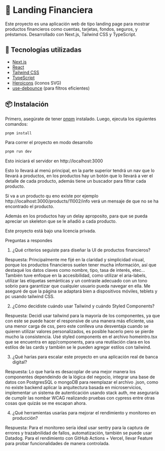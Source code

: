 # 🏦 Landing Financiera

Este proyecto es una aplicación web de tipo landing page para mostrar productos financieros como cuentas, tarjetas, fondos, seguros, y préstamos. Desarrollado con Next.js, Tailwind CSS y TypeScript.

## 🚀 Tecnologías utilizadas

- [Next.js](https://nextjs.org/)
- [React](https://reactjs.org/)
- [Tailwind CSS](https://tailwindcss.com/)
- [TypeScript](https://www.typescriptlang.org/)
- [Heroicons](https://heroicons.com/) (íconos SVG)
- [use-debounce](https://github.com/xnimorz/use-debounce) (para filtros eficientes)

## 📦 Instalación

Primero, asegúrate de tener [pnpm](https://pnpm.io/) instalado. Luego, ejecuta los siguientes comandos:

```bash
pnpm install
```

Para correr el proyecto en modo desarrollo 

```bash
pnpm run dev
```

Esto iniciará el servidor en http://localhost:3000


Esto lo llevará al menú principal, en la parte superior tendrá un nav que lo llevará a productos, en los productos hay un botón que lo llevará a ver el detalle de cada producto, además tiene un buscador para filtrar cada producto.

Sí va a un producto qu eno existe por ejemplo  http://localhost:3000/products/11002/info verá un mensaje de que no se ha encontrado el producto.

Además en los productos hay un delay aproposito, para que se pueda apreciar un skeleton que se le añadió a cada producto.

Este proyecto está bajo una licencia privada.

Preguntas a respondes 
1. ¿Qué criterios seguiste para diseñar la UI de productos financieros?

Respuesta: Principalmente me fijé en la claridad y simplicidad visual, porque los productos financieros suelen tener mucha información, así que destaqué los datos claves como nombre, tipo, tasa de interés, etec... También tuve enfoque en la accesibilidad, como utilizar el aria-labels, utilizar las etiquetas semánticas y un contraste adecuado con un tono sobrio para garantizar que cualquier usuario pueda navegar en ella. Me aseguré de que la página se adaptará bien a dispositivos móviles, teblets y pc usando tailwind CSS.

2. ¿Cómo decidiste cuándo usar Tailwind y cuándo Styled Components?

Respuesta: Decidí usar tailwind para la mayoría de los componentes, ya que con este se puede hacer el responsive de una manera más eficiente, usa una menor carga de css, pero este conlleva una desventaja cuando se quieren utilizar valores personalizados, es posible hacerlo pero se pierde mucho la consistencia. Usé styled components en el archivo homeintro.tsx que se encuentra en app/components, para una reutilación clara en los estilos de las cards y también se le pueden agregar estilos con tailwind.

3. ¿Qué harías para escalar este proyecto en una aplicación real de banca digital?

Respuesta: Lo que haría es desacoplar de una mejor manera los componentes dependeindo de la lógica del negocio, integrar una base de datos con PostgresSQL o mongoDB para reemplazar el archivo .json, como no existe backend aplicar la arquitectura basada en microservicios, implementar un sistema de autenticación usando stack auth, me aseguraría de cumplir las nombar WCAG realizando pruebas con cypress entre otras cosas que quizás se me escapan ahora. 

4. ¿Qué herramientas usarías para mejorar el rendimiento y monitoreo en producción?

Respuesta: Para el monitoreo sería ideal usar sentry para la captura de errores y trazabnilidad de fallos, automatización, también se puede usar Datadog. Para el rendimiento con GitHub Actions + Vercel, llevar Feature para probar funcionalidades de manera controlada.